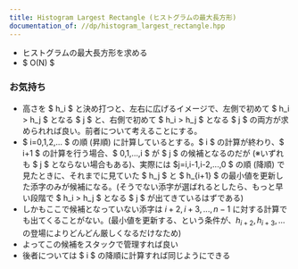 ```yaml
---
title: Histogram Largest Rectangle (ヒストグラムの最大長方形)
documentation_of: //dp/histogram_largest_rectangle.hpp
---
```


- ヒストグラムの最大長方形を求める
- $ O(N) $

### お気持ち

- 高さを $ h_i $ と決め打つと、左右に広げるイメージで、左側で初めて $ h_i > h_j $ となる $ j $ と、右側で初めて $ h_i > h_j $ となる $ j $ の両方が求められれば良い。前者について考えることにする。
- $ i=0,1,2,... $ の順 (昇順) に計算しているとする。$ i $ の計算が終わり、$ i+1 $ の計算を行う場合、$ 0,1,...,i $ が $ j $ の候補となるのだが (※いずれも $ j $ とならない場合もある)、実際には $j=i,i-1,i-2,...,0 $ の順 (降順) で見たときに、それまでに見ていた $ h_j $ と $ h_{i+1} $ の最小値を更新した添字のみが候補になる。(そうでない添字が選ばれるとしたら、もっと早い段階で $ h_i > h_j $ となる $ j $ が出てきているはずである)
- しかもここで候補となっていない添字は $i+2,i+3,...,n-1$ に対する計算でも出てくることがない。(最小値を更新する、という条件が、$h_{i+2}, h_{i+3},...$ の登場によりどんどん厳しくなるだけなため)
- よってこの候補をスタックで管理すれば良い
- 後者については $ i $ の降順に計算すれば同じようにできる
